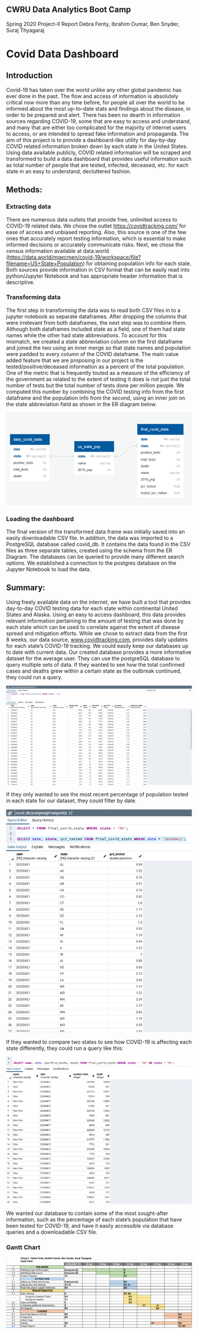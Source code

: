 ## CWRU Data Analytics Boot Camp 
Spring 2020
Project-II Report
Debra Fenty, Ibrahim Oumar, Ben Snyder, Suraj Thyagaraj

# Covid Data Dashboard
## Introduction
Covid-19 has taken over the world unlike any other global pandemic has ever done in the past. The flow and access of information is absolutely critical now more than any time before, for people all over the world to be informed about the most up-to-date stats and findings about the disease, in order to be prepared and alert. There has been no dearth in information sources regarding COVID-19, some that are easy to access and understand, and many that are either too complicated for the majority of internet users to access, or are intended to spread fake information and propaganda. The aim of this project is to provide a dashboard-like utility for day-by-day COVID related information broken down by each state in the United States. Using data available publicly, COVID related information will be scraped and transformed to build a data dashboard that provides useful information such as total number of people that are tested, infected, deceased, etc. for each state in an easy to understand, decluttered fashion. 
## Methods:
### Extracting data
There are numerous data outlets that provide free, unlimited access to COVID-19 related data. We chose the outlet https://covidtracking.com/ for ease of access and unbiased reporting. Also, this source is one of the few ones that accurately report testing information, which is essential to make informed decisions or accurately communicate risks. Next, we chose the census information available at data.world (https://data.world/mgecmen/covid-19/workspace/file?filename=US+State+Population) for obtaining population info for each state. Both sources provide information in CSV format that can be easily read into python/Jupyter Notebook and has appropriate header information that is descriptive. 



### Transforming data
The first step in transforming the data was to read both CSV files in to a jupyter notebook as separate dataframes. After dropping the columns that were irrelevant from both dataframes, the next step was to combine them. Although both dataframes included state as a field, one of them had state names while the other had state abbreviations. To account for this mismatch, we created a state abbreviation column on the first dataframe and joined the two using an inner merge so that state names and population were padded to every column of the COVID dataframe. The main value added feature that we are proposing in our project is the tested/positive/deceased information as a percent of the total population. One of the metric that is frequently touted as a measure of the efficiency of the government as related to the extent of testing it does is not just the total number of tests but the total number of tests done per million people. We computed this number by combining the COVID testing info from the first dataframe and the population info from the second, using an inner join on the state abbreviation field as shown in the ER diagram below.  

![ER_Diagram](/Final_ERD.PNG)


### Loading the dashboard
The final version of the transformed data frame was initially saved into an easily downloadable CSV file. In addition, the data was imported to a PostgreSQL database called covid_db. It contains the data found in the CSV files as three separate tables, created using the schema from the ER Diagram. The databases can be queried to provide many different search options. We established a connection to the postgres database on the Jupyter Notebook to load the data.

## Summary:
Using freely available data on the internet, we have built a tool that provides day-to-day COVID testing data for each state within continental United States and Alaska. Using an easy to access dashboard, this data provides relevant information pertaining to the amount of testing that was done by each state which can be used to correlate against the extent of disease spread and mitigation efforts. While we chose to extract data from the first 8 weeks, our data source, www.covidtracking.com, provides daily updates for each state’s COVID-19 tracking. We could easily keep our databases up to date with current data.
    Our created database provides a more informative dataset for the average user. They can use the postgreSQL database to query multiple sets of data. If they wanted to see how the total confirmed cases and deaths grew within a certain state as the outbreak continued, they could run a query.

![state_data](/Output/state_test.PNG)

If they only wanted to see the most recent percentage of population tested in each state for our dataset, they could filter by date.

![pct_test](/Output/daily_pct_test.PNG)

If they wanted to compare two states to see how COVID-19 is affecting each state differently, they could run a query like this:

![comparison_test](/Output/state_comparison_test.PNG)


We wanted our database to contain some of the most sought-after information, such as the percentage of each state’s population that have been tested for COVID-19, and have it easily accessible via database queries and a downloadable CSV file.



### Gantt Chart
![gantt_chart](/gantt_chart.PNG) 
